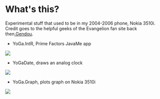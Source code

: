 # What's this?

Experimental stuff that used to be in my 2004-2006 phone, Nokia 3510i.
Credit goes to the helpful geeks of the Evangelion fan site back then,[Gendou](http://gendou.com/forum/search.php?name=yoga).


+ YoGa.IntR, Prime Factors JavaMe app

[![](https://img.youtube.com/vi/X1avQbot-KE/0.jpg)](https://youtu.be/X1avQbot-KE "YoGa.IntR: Prime Factors JavaMe app on Nokia 3510i")

+ YoGaDate, draws an analog clock

[![](https://img.youtube.com/vi/ZNDyaMEbAHI/0.jpg)](https://youtu.be/ZNDyaMEbAHI "YoGaDate: Java ME app that draws an analog clock on Nokia 3510i")

+ YoGa.Graph, plots graph on Nokia 3510i

[![](https://img.youtube.com/vi/vxu0Me3RaYk/0.jpg)](https://youtu.be/vxu0Me3RaYk "YoGa.Graph: Java ME app to plot graph on Nokia 3510i")
